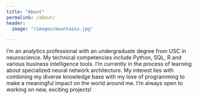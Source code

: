 ```yaml
---
title: "About"
permalink: /about/
header:
  image: "/images/mountains.jpg"

---
```


I’m an analytics professional with an undergraduate degree from USC in neuroscience. My technical competencies include Python, SQL, R and various business intelligence tools. I’m currently in the process of learning about specialized neural network architecture. My interest lies with combining my diverse knowledge base with my love of programming to make a meaningful impact on the world around me. I’m always open to working on new, exciting projects!
